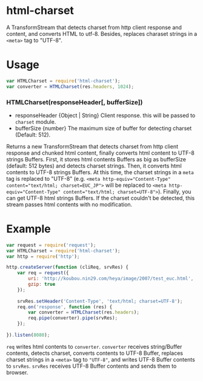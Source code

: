 # html-charset
A TransformStream that detects charset from http client response and content, and converts HTML to utf-8. Besides, replaces charaset strings in a `<meta>` tag to "UTF-8".

# Usage
```js
var HTMLCharset = require('html-charset');
var converter = HTMLCharset(res.headers, 1024);
```
### HTMLCharset(responseHeader[, bufferSize])
* responseHeader {Object | String} Client response. this will be passed to `charset` module.
* bufferSize {number} The maximum size of buffer for detecting charset (Default: 512).  

Returns a new TransformStream that detects charset from http client response and chunked html content, finally converts html content to UTF-8 strings Buffers. First, it stores html contents Buffers as big as bufferSize (default: 512 bytes) and detects charset strings. Then, it converts html contents to UTF-8 strings Buffers. At this time, the charset strings in a `meta` tag is replaced to "UTF-8" (e.g. `<meta http-equiv="Content-Type" content="text/html; charset=EUC_JP">` will be replaced to `<meta http-equiv="Content-Type" content="text/html; charset=UTF-8">`). Finally, you can get UTF-8 html strings Buffers. If the charset couldn't be detected, this stream passes html contents with no modification.

# Example
```js
var request = require('request');
var HTMLCharset = require('html-charset');
var http = require('http');

http.createServer(function (cliReq, srvRes) {
    var req = request({
        uri: 'http://koubou.nin29.com/heya/image/2007/test_euc.html',
        gzip: true
    });
    
    srvRes.setHeader('Content-Type', 'text/html; charset=UTF-8');
    req.on('response', function (res) {
        var converter = HTMLCharset(res.headers);
        req.pipe(converter).pipe(srvRes);
    });
     
}).listen(8080);
```
`req` writes html contents to `converter`. `converter` receives string/Buffer contents,  detects charset, converts contents to UTF-8 Buffer, replaces charset strings in a `<meta>` tag to `"UTF-8"`, and writes UTF-8 Buffer contents to `srvRes`. `srvRes` receives UTF-8 Buffer contents and sends them to browser.